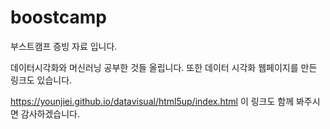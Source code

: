 # boostcamp
부스트캠프 증빙 자료 입니다.

데이터시각화와 머신러닝 공부한 것들 올립니다.
또한 데이터 시각화 웹페이지를 만든 링크도 있습니다.

https://younjiei.github.io/datavisual/html5up/index.html
이 링크도 함께 봐주시면 감사하겠습니다.

